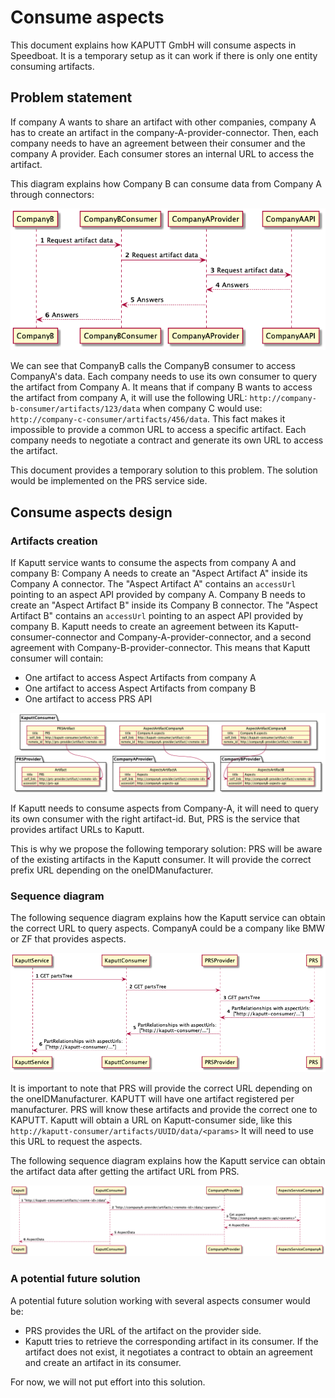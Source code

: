 # Consume aspects

This document explains how KAPUTT GmbH will consume aspects in Speedboat.
It is a temporary setup as it can work if there is only one entity consuming artifacts.

## Problem statement

If company A wants to share an artifact with other companies, company A has to create an artifact in the company-A-provider-connector.
Then, each company needs to have an agreement between their consumer and the company A provider.
Each consumer stores an internal URL to access the artifact.

This diagram explains how Company B can consume data from Company A through connectors:

![CompanyB consumes CompanyA data with connectors](./diagrams/speedboat-access-company-a-api.png)

We can see that CompanyB calls the CompanyB consumer to access CompanyA's data.
Each company needs to use its own consumer to query the artifact from Company A.
It means that if company B wants to access the artifact from company A, it will use the following URL: `http://company-b-consumer/artifacts/123/data` when company C would use: `http://company-c-consumer/artifacts/456/data`.
This fact makes it impossible to provide a common URL to access a specific artifact. Each company needs to negotiate a contract and generate its own URL to access the artifact.

This document provides a temporary solution to this problem. The solution would be implemented on the PRS service side.

## Consume aspects design

### Artifacts creation

If Kaputt service wants to consume the aspects from company A and company B:
Company A needs to create an "Aspect Artifact A" inside its Company A connector. The "Aspect Artifact A" contains an `accessUrl` pointing to an aspect API provided by company A.
Company B needs to create an "Aspect Artifact B" inside its Company B connector. The "Aspect Artifact B" contains an `accessUrl` pointing to an aspect API provided by company B.
Kaputt needs to create an agreement between its Kaputt-consumer-connector and Company-A-provider-connector, and a second agreement with Company-B-provider-connector.
This means that Kaputt consumer will contain:

- One artifact to access Aspect Artifacts from company A
- One artifact to access Aspect Artifacts from company B
- One artifact to access PRS API

![Artifacts](./diagrams/speedboat-artifacts.png)

If Kaputt needs to consume aspects from Company-A, it will need to query its own consumer with the right artifact-id.
But, PRS is the service that provides artifact URLs to Kaputt.

This is why we propose the following temporary solution:
PRS will be aware of the existing artifacts in the Kaputt consumer. It will provide the correct prefix URL depending on the oneIDManufacturer.

### Sequence diagram

The following sequence diagram explains how the Kaputt service can obtain the correct URL to query aspects.
CompanyA could be a company like BMW or ZF that provides aspects.

![Get aspects URL sequence diagram](./diagrams/speedboat-get-aspect-url-sequence-diagram.png)

It is important to note that PRS will provide the correct URL depending on the oneIDManufacturer.
KAPUTT will have one artifact registered per manufacturer. PRS will know these artifacts and provide the correct one to KAPUTT.
Kaputt will obtain a URL on Kaputt-consumer side, like this `http://kaputt-consumer/artifacts/UUID/data/<params>`
It will need to use this URL to request the aspects.

The following sequence diagram explains how the Kaputt service can obtain the artifact data after getting the artifact URL from PRS.

![Get aspect sequence diagram](./diagrams/speedboat-get-aspect.png)

### A potential future solution

A potential future solution working with several aspects consumer would be:

- PRS provides the URL of the artifact on the provider side.
- Kaputt tries to retrieve the corresponding artifact in its consumer. If the artifact does not exist, it negotiates a contract to obtain an agreement and create an artifact in its consumer.

For now, we will not put effort into this solution.
